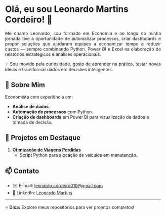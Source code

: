 # Olá, eu sou Leonardo Martins Cordeiro! 👋
<p align="justify">
Me chamo Leonardo, sou formado em Economia e ao longo da minha jornada tive a oportunidade de automatizar processos, criar dashboards e propor soluções que ajudaram equipes a economizar tempo e reduzir custos — sempre combinando Python, Power BI e Excel na elaboração de relatórios estratégicos e análises operacionais.
</p>

<p align="justify">
💡 Sou movido pela curiosidade, gosto de aprender na prática, testar novas ideias e transformar dados em decisões inteligentes.
</p>

## 🚀 Sobre Mim
Economista com experiência em:
- **Análise de dados**.
- **Automação de processos** com Python.
- **Criação de dashboards** em Power BI para visualização de dados e tomada de decisão.


## 📂 Projetos em Destaque
1. **[Otimização de Viagens Perdidas](https://github.com/Senhor-Kratos/Alocao_Veiculos)** 
   - Script Python para alocação de veículos em manutenção.

## 📫 Contato
- ✉️ E-mail: [leonardo.cordeiro010@gmail.com](mailto:leonardo.cordeiro010@gmail.com)
- 🔗 LinkedIn: [Leonardo Martins](https://www.linkedin.com/in/leonardo-martins-444910184)

---

⭐ **Dica:** Explore meus repositórios para ver projetos completos!
